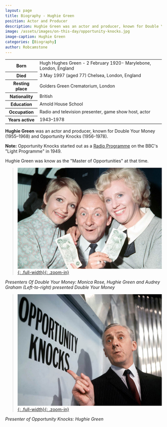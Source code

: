 ```yaml
---
layout: page
title: Biography - Hughie Green
position: Actor and Producer
description: Hughie Green was an actor and producer, known for Double Your Money (1955–1968) and Opportunity Knocks (1956-1978).
image: /assets/images/on-this-day/opportunity-knocks.jpg
image-caption: Hughie Green
categories: [Biography]
author: Robcamstone
---
```


<table>
<tr><th>Born</th><td>Hugh Hughes Green - 2 February 1920- Marylebone, London, England</td></tr>
<tr><th>Died</th><td>3 May 1997 (aged 77) Chelsea, London, England</td></tr>
<tr><th>Resting place</th><td>Golders Green Crematorium, London</td></tr>
<tr><th>Nationality</th><td>British</td></tr>
<tr><th>Education</th><td>Arnold House School</td></tr>
<tr><th>Occupation</th><td>Radio and television presenter, game show host, actor</td></tr>
<tr><th>Years active</th><td>1943–1978</td></tr>
</table>

**Hughie Green** was an actor and producer, known for Double Your Money (1955–1968) and Opportunity Knocks (1956-1978).

**Note:** Opportunity Knocks started out as a [Radio Programme](http://genome.ch.bbc.co.uk/search/0/20?q=Opportunity+Knocks&svc=9371580#search) on the BBC's "Light Programme" in 1949.

Hughie Green was know as the "Master of Opportunities" at that time.

> [![Presenters Of Double Your Money: Monica Rose, Hughie Green and Audrey Graham (Left-to-right) presented Double Your Money](/assets/images/on-this-day/monica-rose-hughie-green-and-audrey-graham-left-to-right-presented-double-your-money.jpg "Presenters Of Double Your Money: Monica Rose, Hughie Green and Audrey Graham (Left-to-right)"){: .full-width}{: .zoom-in}](/assets/images/on-this-day/monica-rose-hughie-green-and-audrey-graham-left-to-right-presented-double-your-money.jpg)

<cite>Presenters Of Double Your Money: Monica Rose, Hughie Green and Audrey Graham (Left-to-right) presented Double Your Money</cite>
>
> [![Presenter of Opportunity Knocks: Hughie Green](/assets/images/on-this-day/opportunity-knocks.jpg "Presenter of Opportunity Knocks: Hughie Green"){: .full-width}{: .zoom-in}](/assets/images/on-this-day/opportunity-knocks.jpg)

<cite>Presenter of Opportunity Knocks: Hughie Green</cite>

